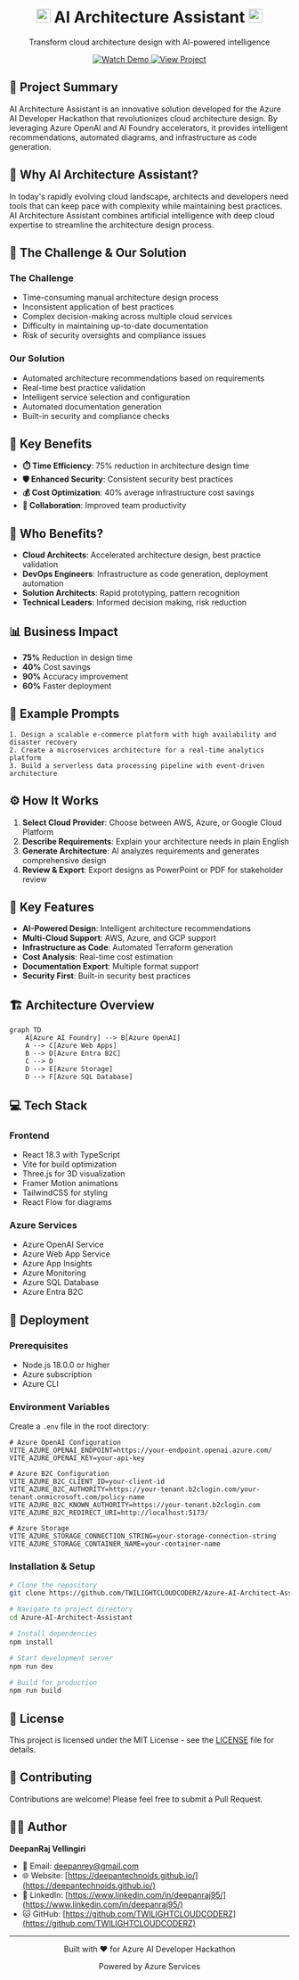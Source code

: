 <div align="center">
  <h1>
    <img src="https://raw.githubusercontent.com/Tarikul-Islam-Anik/Animated-Fluent-Emojis/master/Emojis/Objects/Robot.png" alt="Robot" width="25" height="25" />
    AI Architecture Assistant
    <img src="https://raw.githubusercontent.com/Tarikul-Islam-Anik/Animated-Fluent-Emojis/master/Emojis/Objects/Gear.png" alt="Gear" width="25" height="25" />
  </h1>

  <p>Transform cloud architecture design with AI-powered intelligence</p>

  <div>
    <a href="https://www.youtube.com/watch?v=6kldr_9t9pE" target="_blank">
      <img src="https://img.shields.io/badge/Watch_Demo-FF0000?style=for-the-badge&logo=youtube&logoColor=white" alt="Watch Demo" />
    </a>
    <a href="https://azureaideveloperhackathon.azurewebsites.net/" target="_blank">
      <img src="https://img.shields.io/badge/View_Project-0078D4?style=for-the-badge&logo=microsoft-azure&logoColor=white" alt="View Project" />
    </a>
  </div>
</div>

## 🌟 Project Summary

AI Architecture Assistant is an innovative solution developed for the Azure AI Developer Hackathon that revolutionizes cloud architecture design. By leveraging Azure OpenAI and AI Foundry accelerators, it provides intelligent recommendations, automated diagrams, and infrastructure as code generation.

## 🤔 Why AI Architecture Assistant?

In today's rapidly evolving cloud landscape, architects and developers need tools that can keep pace with complexity while maintaining best practices. AI Architecture Assistant combines artificial intelligence with deep cloud expertise to streamline the architecture design process.

## 🎯 The Challenge & Our Solution

### The Challenge
- Time-consuming manual architecture design process
- Inconsistent application of best practices
- Complex decision-making across multiple cloud services
- Difficulty in maintaining up-to-date documentation
- Risk of security oversights and compliance issues

### Our Solution
- Automated architecture recommendations based on requirements
- Real-time best practice validation
- Intelligent service selection and configuration
- Automated documentation generation
- Built-in security and compliance checks

## 💫 Key Benefits

- **⏱️ Time Efficiency**: 75% reduction in architecture design time
- **🛡️ Enhanced Security**: Consistent security best practices
- **💰 Cost Optimization**: 40% average infrastructure cost savings
- **🤝 Collaboration**: Improved team productivity

## 👥 Who Benefits?

- **Cloud Architects**: Accelerated architecture design, best practice validation
- **DevOps Engineers**: Infrastructure as code generation, deployment automation
- **Solution Architects**: Rapid prototyping, pattern recognition
- **Technical Leaders**: Informed decision making, risk reduction

## 📊 Business Impact

- **75%** Reduction in design time
- **40%** Cost savings
- **90%** Accuracy improvement
- **60%** Faster deployment

## 💭 Example Prompts

```plaintext
1. Design a scalable e-commerce platform with high availability and disaster recovery
2. Create a microservices architecture for a real-time analytics platform
3. Build a serverless data processing pipeline with event-driven architecture
```

## ⚙️ How It Works

1. **Select Cloud Provider**: Choose between AWS, Azure, or Google Cloud Platform
2. **Describe Requirements**: Explain your architecture needs in plain English
3. **Generate Architecture**: AI analyzes requirements and generates comprehensive design
4. **Review & Export**: Export designs as PowerPoint or PDF for stakeholder review

## 🚀 Key Features

- **AI-Powered Design**: Intelligent architecture recommendations
- **Multi-Cloud Support**: AWS, Azure, and GCP support
- **Infrastructure as Code**: Automated Terraform generation
- **Cost Analysis**: Real-time cost estimation
- **Documentation Export**: Multiple format support
- **Security First**: Built-in security best practices

## 🏗️ Architecture Overview

```mermaid
graph TD
    A[Azure AI Foundry] --> B[Azure OpenAI]
    A --> C[Azure Web Apps]
    B --> D[Azure Entra B2C]
    C --> D
    D --> E[Azure Storage]
    D --> F[Azure SQL Database]
```

## 💻 Tech Stack

### Frontend
- React 18.3 with TypeScript
- Vite for build optimization
- Three.js for 3D visualization
- Framer Motion animations
- TailwindCSS for styling
- React Flow for diagrams

### Azure Services
- Azure OpenAI Service
- Azure Web App Service
- Azure App Insights
- Azure Monitoring
- Azure SQL Database
- Azure Entra B2C

## 🚀 Deployment

### Prerequisites
- Node.js 18.0.0 or higher
- Azure subscription
- Azure CLI

### Environment Variables
Create a `.env` file in the root directory:

```env
# Azure OpenAI Configuration
VITE_AZURE_OPENAI_ENDPOINT=https://your-endpoint.openai.azure.com/
VITE_AZURE_OPENAI_KEY=your-api-key

# Azure B2C Configuration
VITE_AZURE_B2C_CLIENT_ID=your-client-id
VITE_AZURE_B2C_AUTHORITY=https://your-tenant.b2clogin.com/your-tenant.onmicrosoft.com/policy-name
VITE_AZURE_B2C_KNOWN_AUTHORITY=https://your-tenant.b2clogin.com
VITE_AZURE_B2C_REDIRECT_URI=http://localhost:5173/

# Azure Storage
VITE_AZURE_STORAGE_CONNECTION_STRING=your-storage-connection-string
VITE_AZURE_STORAGE_CONTAINER_NAME=your-container-name
```

### Installation & Setup

```bash
# Clone the repository
git clone https://github.com/TWILIGHTCLOUDCODERZ/Azure-AI-Architect-Assistant.git

# Navigate to project directory
cd Azure-AI-Architect-Assistant

# Install dependencies
npm install

# Start development server
npm run dev

# Build for production
npm run build
```

## 📝 License

This project is licensed under the MIT License - see the [LICENSE](LICENSE) file for details.

## 🤝 Contributing

Contributions are welcome! Please feel free to submit a Pull Request.

## 👨‍💻 Author

**DeepanRaj Vellingiri**
- 📧 Email: deepanrey@gmail.com
- 🌐 Website: [https://deepantechnoids.github.io/](https://deepantechnoids.github.io/)
- 💼 LinkedIn: [https://www.linkedin.com/in/deepanraj95/](https://www.linkedin.com/in/deepanraj95/)
- 🐱 GitHub: [https://github.com/TWILIGHTCLOUDCODERZ](https://github.com/TWILIGHTCLOUDCODERZ)

---

<div align="center">
  <p>Built with ❤️ for Azure AI Developer Hackathon</p>
  <p>Powered by Azure Services</p>
</div>
